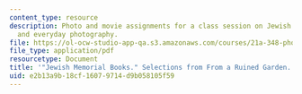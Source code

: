 ```yaml
---
content_type: resource
description: Photo and movie assignments for a class session on Jewish memorial books
  and everyday photography.
file: https://ol-ocw-studio-app-qa.s3.amazonaws.com/courses/21a-348-photography-and-truth-spring-2008/e2b13a9b18cf16079714d9b058105f59_MIT21A_348S08_memorials.pdf
file_type: application/pdf
resourcetype: Document
title: '"Jewish Memorial Books." Selections from From a Ruined Garden.'
uid: e2b13a9b-18cf-1607-9714-d9b058105f59
---
```

